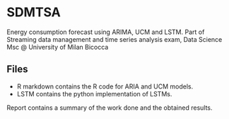 # SDMTSA
Energy consumption forecast using ARIMA, UCM and LSTM. Part of Streaming data management and time series analysis exam, Data Science Msc @ University of Milan Bicocca
## Files
- R markdown contains the R code for ARIA and UCM models.
- LSTM contains the python implementation of LSTMs.

Report contains a summary of the work done and the obtained results.
